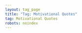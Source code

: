```yaml
---
layout: tag_page
title: "Tag: Motivational Quotes"
tag: Motivational Quotes
robots: noindex
---
```

